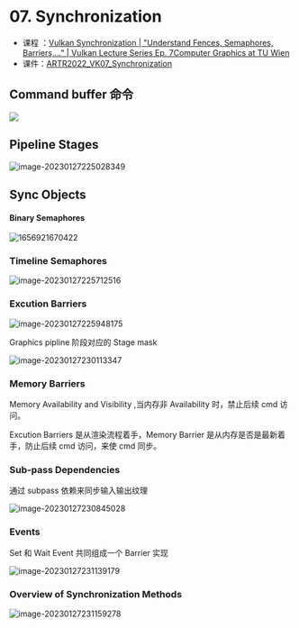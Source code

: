 ﻿# 07. Synchronization

- 课程 ：[Vulkan Synchronization | "Understand Fences, Semaphores, Barriers,..." | Vulkan Lecture Series Ep. 7Computer Graphics at TU Wien](https://image-1253155090.cos.ap-nanjing.myqcloud.com/ARTR2022_VK07_Synchronization.pdf)
- 课件：[ARTR2022_VK07_Synchronization](https://image-1253155090.cos.ap-nanjing.myqcloud.com/ARTR2022_VK07_Synchronization.pdf)

## Command buffer 命令

![](https://image-1253155090.cos.ap-nanjing.myqcloud.com/202301272218713.png)

## Pipeline Stages

![image-20230127225028349](https://image-1253155090.cos.ap-nanjing.myqcloud.com/202301272250455.png)

## Sync Objects

#### Binary Semaphores

![1656921670422](https://image-1253155090.cos.ap-nanjing.myqcloud.com/202301272254422.png)

### Timeline Semaphores

![image-20230127225712516](https://image-1253155090.cos.ap-nanjing.myqcloud.com/202301272257644.png)

### Excution Barriers

![image-20230127225948175](https://image-1253155090.cos.ap-nanjing.myqcloud.com/202301272259245.png)

Graphics pipline 阶段对应的 Stage mask

![image-20230127230113347](https://image-1253155090.cos.ap-nanjing.myqcloud.com/202301272301405.png)

### Memory Barriers

Memory Availability and Visibility ,当内存非 Availability 时，禁止后续 cmd 访问。

Excution Barriers 是从渲染流程着手，Memory Barrier 是从内存是否是最新着手，防止后续 cmd 访问，来使 cmd 同步。

### Sub-pass Dependencies

通过 subpass 依赖来同步输入输出纹理

![image-20230127230845028](https://image-1253155090.cos.ap-nanjing.myqcloud.com/202301272308092.png)

### Events

Set 和 Wait Event 共同组成一个 Barrier 实现

![image-20230127231139179](https://image-1253155090.cos.ap-nanjing.myqcloud.com/202301272311232.png)

### Overview of Synchronization Methods

![image-20230127231159278](https://image-1253155090.cos.ap-nanjing.myqcloud.com/202301272311332.png)
